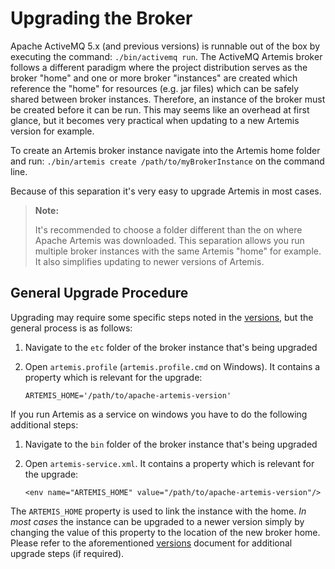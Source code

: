 # Upgrading the Broker

Apache ActiveMQ 5.x (and previous versions) is runnable out of the box by
executing the command: `./bin/activemq run`. The ActiveMQ Artemis broker
follows a different paradigm where the project distribution serves as the
broker "home" and one or more broker "instances" are created which reference
the "home" for resources (e.g. jar files) which can be safely shared between
broker instances. Therefore, an instance of the broker must be created before
it can be run. This may seems like an overhead at first glance, but it becomes
very practical when updating to a new Artemis version for example.

To create an Artemis broker instance navigate into the Artemis home folder and
run: `./bin/artemis create /path/to/myBrokerInstance` on the command line.

Because of this separation it's very easy to upgrade Artemis in most cases.

> **Note:**
>
> It's recommended to choose a folder different than the on where Apache
> Artemis was downloaded. This separation allows you run multiple broker
> instances with the same Artemis "home" for example. It also simplifies
> updating to newer versions of Artemis. 

## General Upgrade Procedure

Upgrading may require some specific steps noted in the [versions](versions.md),
but the general process is as follows:

1. Navigate to the `etc` folder of the broker instance that's being upgraded
1. Open `artemis.profile` (`artemis.profile.cmd` on Windows). It contains a
   property which is relevant for the upgrade:

   ```
   ARTEMIS_HOME='/path/to/apache-artemis-version'
   ```

If you run Artemis as a service on windows you have to do the following additional steps:

1. Navigate to the `bin` folder of the broker instance that's being upgraded
1. Open `artemis-service.xml`. It contains a property which is relevant for the upgrade:

   ```
   <env name="ARTEMIS_HOME" value="/path/to/apache-artemis-version"/>
   ```

The `ARTEMIS_HOME` property is used to link the instance with the home.  _In
most cases_ the instance can be upgraded to a newer version simply by changing
the value of this property to the location of the new broker home. Please refer
to the aforementioned [versions](versions.md) document for additional upgrade
steps (if required).
